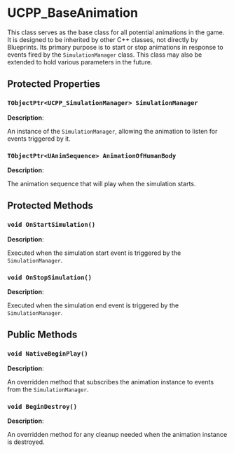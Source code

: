 # UCPP_BaseAnimation

This class serves as the base class for all potential animations in the game. It is designed to be inherited by other C++ classes, not directly by Blueprints. Its primary purpose is to start or stop animations in response to events fired by the `SimulationManager` class. This class may also be extended to hold various parameters in the future.

## Protected Properties

### `TObjectPtr<UCPP_SimulationManager> SimulationManager`

**Description**: 

An instance of the `SimulationManager`, allowing the animation to listen for events triggered by it.

### `TObjectPtr<UAnimSequence> AnimationOfHumanBody`

**Description**: 

The animation sequence that will play when the simulation starts.

## Protected Methods

### `void OnStartSimulation()`

**Description**: 

Executed when the simulation start event is triggered by the `SimulationManager`.

### `void OnStopSimulation()`

**Description**: 

Executed when the simulation end event is triggered by the `SimulationManager`.

## Public Methods

### `void NativeBeginPlay()`

**Description**: 

An overridden method that subscribes the animation instance to events from the `SimulationManager`.

### `void BeginDestroy()`

**Description**: 

An overridden method for any cleanup needed when the animation instance is destroyed.